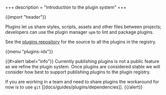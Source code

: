 +++
description = "Introduction to the plugin system"
+++

{{import "header"}}

Plugins let us share styles, scripts, assets and other files between projects; developers can use the plugin manager `upm` to lint and package plugins.

See the [plugins repository][plugins] for the source to all the plugins in the registry.

{{menu "plugins-idx"}}

{{#>alert label="info"}}
Currently publishing plugins is not a public feature as we refine the plugin system. Once plugins are considered stable we will consider how best to support publishing plugins to the plugin registry.

If you are working in a team and need to share plugins the workaround for now is to use `git` [[docs/guides/plugins/dependencies]].
{{/alert}}

[plugins]: https://github.com/uwe-app/plugins
